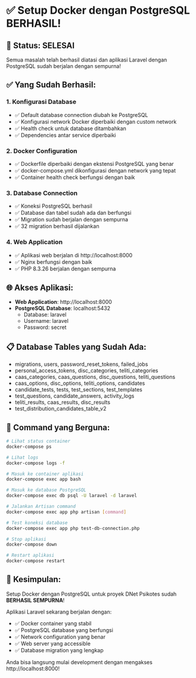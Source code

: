 # ✅ Setup Docker dengan PostgreSQL BERHASIL!

## 🎉 Status: SELESAI

Semua masalah telah berhasil diatasi dan aplikasi Laravel dengan PostgreSQL sudah berjalan dengan sempurna!

## ✅ Yang Sudah Berhasil:

### 1. **Konfigurasi Database**
- ✅ Default database connection diubah ke PostgreSQL
- ✅ Konfigurasi network Docker diperbaiki dengan custom network
- ✅ Health check untuk database ditambahkan
- ✅ Dependencies antar service diperbaiki

### 2. **Docker Configuration**
- ✅ Dockerfile diperbaiki dengan ekstensi PostgreSQL yang benar
- ✅ docker-compose.yml dikonfigurasi dengan network yang tepat
- ✅ Container health check berfungsi dengan baik

### 3. **Database Connection**
- ✅ Koneksi PostgreSQL berhasil
- ✅ Database dan tabel sudah ada dan berfungsi
- ✅ Migration sudah berjalan dengan sempurna
- ✅ 32 migration berhasil dijalankan

### 4. **Web Application**
- ✅ Aplikasi web berjalan di http://localhost:8000
- ✅ Nginx berfungsi dengan baik
- ✅ PHP 8.3.26 berjalan dengan sempurna

## 🌐 Akses Aplikasi:

- **Web Application**: http://localhost:8000
- **PostgreSQL Database**: localhost:5432
  - Database: laravel
  - Username: laravel
  - Password: secret

## 📋 Database Tables yang Sudah Ada:
- migrations, users, password_reset_tokens, failed_jobs
- personal_access_tokens, disc_categories, teliti_categories
- caas_categories, caas_questions, disc_questions, teliti_questions
- caas_options, disc_options, teliti_options, candidates
- candidate_tests, tests, test_sections, test_templates
- test_questions, candidate_answers, activity_logs
- teliti_results, caas_results, disc_results
- test_distribution_candidates_table_v2

## 🚀 Command yang Berguna:

```bash
# Lihat status container
docker-compose ps

# Lihat logs
docker-compose logs -f

# Masuk ke container aplikasi
docker-compose exec app bash

# Masuk ke database PostgreSQL
docker-compose exec db psql -U laravel -d laravel

# Jalankan Artisan command
docker-compose exec app php artisan [command]

# Test koneksi database
docker-compose exec app php test-db-connection.php

# Stop aplikasi
docker-compose down

# Restart aplikasi
docker-compose restart
```

## 🎯 Kesimpulan:

Setup Docker dengan PostgreSQL untuk proyek DNet Psikotes sudah **BERHASIL SEMPURNA**! 

Aplikasi Laravel sekarang berjalan dengan:
- ✅ Docker container yang stabil
- ✅ PostgreSQL database yang berfungsi
- ✅ Network configuration yang benar
- ✅ Web server yang accessible
- ✅ Database migration yang lengkap

Anda bisa langsung mulai development dengan mengakses http://localhost:8000!




